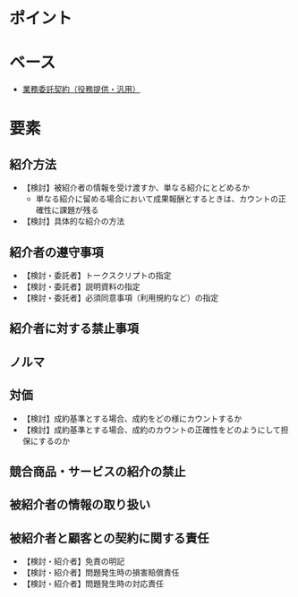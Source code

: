 # ポイント

# ベース
- [業務委託契約（役務提供・汎用）](https://github.com/katax/contract-manuals/blob/master/framework/%E6%A5%AD%E5%8B%99%E5%A7%94%E8%A8%97%E5%A5%91%E7%B4%84%E6%9B%B8%EF%BC%88%E5%BD%B9%E5%8B%99%E6%8F%90%E4%BE%9B%E3%83%BB%E6%B1%8E%E7%94%A8%EF%BC%89.md)

# 要素
## 紹介方法
- 【検討】被紹介者の情報を受け渡すか、単なる紹介にとどめるか
  - 単なる紹介に留める場合において成果報酬とするときは、カウントの正確性に課題が残る
- 【検討】具体的な紹介の方法

## 紹介者の遵守事項
- 【検討・委託者】トークスクリプトの指定
- 【検討・委託者】説明資料の指定
- 【検討・委託者】必須同意事項（利用規約など）の指定

## 紹介者に対する禁止事項

## ノルマ

## 対価
- 【検討】成約基準とする場合、成約をどの様にカウントするか
- 【検討】成約基準とする場合、成約のカウントの正確性をどのようにして担保にするのか

## 競合商品・サービスの紹介の禁止

## 被紹介者の情報の取り扱い

## 被紹介者と顧客との契約に関する責任
- 【検討・紹介者】免責の明記
- 【検討・紹介者】問題発生時の損害賠償責任
- 【検討・紹介者】問題発生時の対応責任